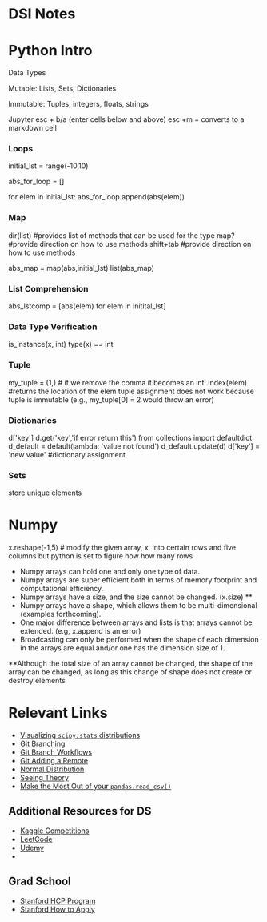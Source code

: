 # DSI Notes

# Python Intro

Data Types 

Mutable: Lists, Sets, Dictionaries

Immutable: Tuples, integers, floats, strings

Jupyter
esc + b/a (enter cells below and above)
esc +m  = converts to a markdown cell

### Loops
initial_lst = range(-10,10)

abs_for_loop = []

for elem in initial_lst:
    abs_for_loop.append(abs(elem))

### Map

dir(list) #provides list of methods that can be used for the type 
map? #provide direction on how to use methods
shift+tab #provide direction on how to use methods

abs_map = map(abs,initial_lst)
list(abs_map)

### List Comprehension
abs_lstcomp = [abs(elem) for elem in initital_lst]

### Data Type Verification
is_instance(x, int) 
type(x) == int 

### Tuple

my_tuple = (1,) # if we remove the comma it becomes an int
.index(elem) #returns the location of the elem
tuple assignment does not work because tuple is immutable (e.g., my_tuple[0] = 2 would throw an error)


### Dictionaries

d['key']
d.get('key','if error return this')
from collections import defaultdict
d_default = default(lambda: 'value not found')
d_default.update(d)
d['key'] = 'new value' #dictionary assignment


### Sets

store unique elements

# Numpy

x.reshape(-1,5) # modify the given array, x, into certain rows and five columns but python is set to figure how how many rows 


* Numpy arrays can hold one and only one type of data.
* Numpy arrays are super efficient both in terms of memory footprint and computational efficiency.
* Numpy arrays have a size, and the size cannot be changed. (x.size) **
* Numpy arrays have a shape, which allows them to be multi-dimensional (examples forthcoming).
* One major difference between arrays and lists is that arrays cannot be extended. (e.g, x.append is an error)
* Broadcasting can only be performed when the shape of each dimension in the arrays are equal and/or one has the dimension size of 1.


**Although the total size of an array cannot be changed, the shape of the array can be changed, as long as this change of shape does not create or destroy elements





# Relevant Links
* [Visualizing `scipy.stats` distributions](https://stackoverflow.com/questions/37559470/what-do-all-the-distributions-available-in-scipy-stats-look-like)
* [Git Branching](https://git-scm.com/book/en/v2/Git-Branching-Branches-in-a-Nutshell)
* [Git Branch Workflows](https://buddy.works/blog/5-types-of-git-workflows)
* [Git Adding a Remote](https://docs.github.com/en/github/using-git/adding-a-remote)
* [Normal Distribution](https://www.khanacademy.org/math/statistics-probability/modeling-distributions-of-data/more-on-normal-distributions/v/introduction-to-the-normal-distribution)
* [Seeing Theory](https://seeing-theory.brown.edu/basic-probability/index.html)
* [Make the Most Out of your `pandas.read_csv()`](https://medium.com/analytics-vidhya/make-the-most-out-of-your-pandas-read-csv-1531c71893b5)


## Additional Resources for DS
* [Kaggle Competitions](https://www.kaggle.com/learn/python)
* [LeetCode](https://leetcode.com/)
* [Udemy](https://www.udemy.com/)
* []()

## Grad School 
* [Stanford HCP Program](https://gradadmissions.stanford.edu/programs/hcp)
* [Stanford How to Apply](https://statistics.stanford.edu/admissions/ms/external/how-apply)